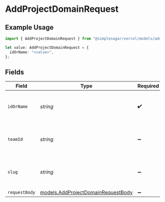 # AddProjectDomainRequest

## Example Usage

```typescript
import { AddProjectDomainRequest } from "@simplesagar/vercel/models/addprojectdomainop.js";

let value: AddProjectDomainRequest = {
  idOrName: "<value>",
};
```

## Fields

| Field                                                                          | Type                                                                           | Required                                                                       | Description                                                                    |
| ------------------------------------------------------------------------------ | ------------------------------------------------------------------------------ | ------------------------------------------------------------------------------ | ------------------------------------------------------------------------------ |
| `idOrName`                                                                     | *string*                                                                       | :heavy_check_mark:                                                             | The unique project identifier or the project name                              |
| `teamId`                                                                       | *string*                                                                       | :heavy_minus_sign:                                                             | The Team identifier to perform the request on behalf of.                       |
| `slug`                                                                         | *string*                                                                       | :heavy_minus_sign:                                                             | The Team slug to perform the request on behalf of.                             |
| `requestBody`                                                                  | [models.AddProjectDomainRequestBody](../models/addprojectdomainrequestbody.md) | :heavy_minus_sign:                                                             | N/A                                                                            |
